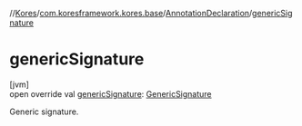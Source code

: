 //[Kores](../../../index.md)/[com.koresframework.kores.base](../index.md)/[AnnotationDeclaration](index.md)/[genericSignature](generic-signature.md)

# genericSignature

[jvm]\
open override val [genericSignature](generic-signature.md): [GenericSignature](../../com.koresframework.kores.generic/-generic-signature/index.md)

Generic signature.
